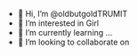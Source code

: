 - 👋 Hi, I’m @oldbutgoldTRUMIT
- 👀 I’m interested in Girl
- 🌱 I’m currently learning ...
- 💞️ I’m looking to collaborate on 
<!---
oldbutgoldTRUMIT/oldbutgoldTRUMIT is a ✨ special ✨ repository because its `README.md` (this file) appears on your GitHub profile.
You can click the Preview link to take a look at your changes.
--->
